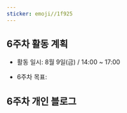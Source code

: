 ```yaml
---
sticker: emoji//1f925
---
```

## 6주차 활동 계획

- 활동 일시: 8월 9일(금) / 14:00 ~ 17:00

- 6주차 목표: 

## 6주차 개인 블로그